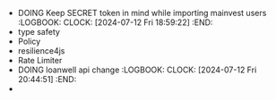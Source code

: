 - DOING Keep SECRET token in mind while importing mainvest users
  :LOGBOOK:
  CLOCK: [2024-07-12 Fri 18:59:22]
  :END:
- type safety
- Policy
- resilience4js
- Rate Limiter
- DOING loanwell api change
  :LOGBOOK:
  CLOCK: [2024-07-12 Fri 20:44:51]
  :END:
-